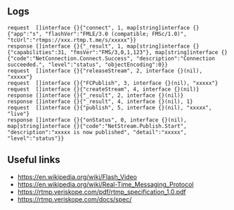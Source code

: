 ## Logs

```
request  []interface {}{"connect", 1, map[string]interface {}{"app":"s", "flashVer":"FMLE/3.0 (compatible; FMSc/1.0)", "tcUrl":"rtmps://xxx.rtmp.t.me/s/xxxxx"}}
response []interface {}{"_result", 1, map[string]interface {}{"capabilities":31, "fmsVer":"FMS/3,0,1,123"}, map[string]interface {}{"code":"NetConnection.Connect.Success", "description":"Connection succeeded.", "level":"status", "objectEncoding":0}}
request  []interface {}{"releaseStream", 2, interface {}(nil), "xxxxx"}
request  []interface {}{"FCPublish", 3, interface {}(nil), "xxxxx"}
request  []interface {}{"createStream", 4, interface {}(nil)}
response []interface {}{"_result", 2, interface {}(nil)}
response []interface {}{"_result", 4, interface {}(nil), 1}
request  []interface {}{"publish", 5, interface {}(nil), "xxxxx", "live"}
response []interface {}{"onStatus", 0, interface {}(nil), map[string]interface {}{"code":"NetStream.Publish.Start", "description":"xxxxx is now published", "detail":"xxxxx", "level":"status"}}
```

## Useful links

- https://en.wikipedia.org/wiki/Flash_Video
- https://en.wikipedia.org/wiki/Real-Time_Messaging_Protocol
- https://rtmp.veriskope.com/pdf/rtmp_specification_1.0.pdf
- https://rtmp.veriskope.com/docs/spec/
